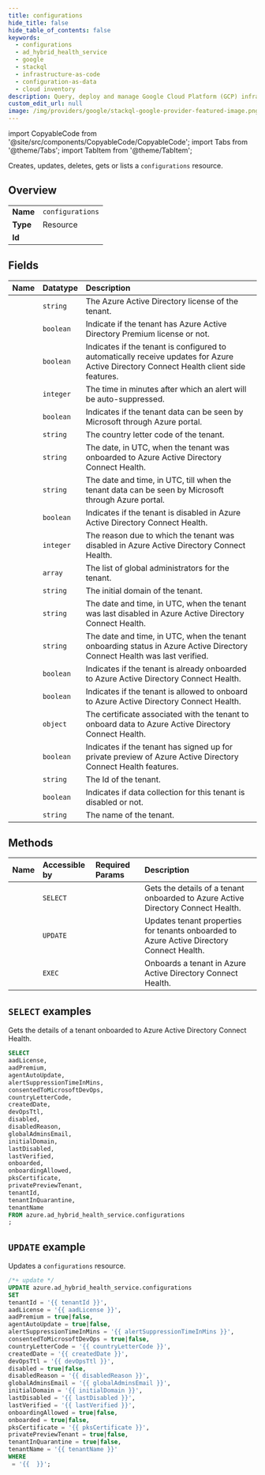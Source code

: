 ```yaml
---
title: configurations
hide_title: false
hide_table_of_contents: false
keywords:
  - configurations
  - ad_hybrid_health_service
  - google
  - stackql
  - infrastructure-as-code
  - configuration-as-data
  - cloud inventory
description: Query, deploy and manage Google Cloud Platform (GCP) infrastructure and resources using SQL
custom_edit_url: null
image: /img/providers/google/stackql-google-provider-featured-image.png
---
```


import CopyableCode from '@site/src/components/CopyableCode/CopyableCode';
import Tabs from '@theme/Tabs';
import TabItem from '@theme/TabItem';

Creates, updates, deletes, gets or lists a <code>configurations</code> resource.

## Overview
<table><tbody>
<tr><td><b>Name</b></td><td><code>configurations</code></td></tr>
<tr><td><b>Type</b></td><td>Resource</td></tr>
<tr><td><b>Id</b></td><td><CopyableCode code="azure.ad_hybrid_health_service.configurations" /></td></tr>
</tbody></table>

## Fields
| Name | Datatype | Description |
|:-----|:---------|:------------|
| <CopyableCode code="aadLicense" /> | `string` | The Azure Active Directory license of the tenant. |
| <CopyableCode code="aadPremium" /> | `boolean` | Indicate if the tenant has Azure Active Directory Premium license or not. |
| <CopyableCode code="agentAutoUpdate" /> | `boolean` | Indicates if the tenant is configured to automatically receive updates for Azure Active Directory Connect Health client side features. |
| <CopyableCode code="alertSuppressionTimeInMins" /> | `integer` | The time in minutes after which an alert will be auto-suppressed. |
| <CopyableCode code="consentedToMicrosoftDevOps" /> | `boolean` | Indicates if the tenant data can be seen by Microsoft through Azure portal. |
| <CopyableCode code="countryLetterCode" /> | `string` | The country letter code of the tenant. |
| <CopyableCode code="createdDate" /> | `string` | The date, in UTC, when the tenant was onboarded to Azure Active Directory Connect Health. |
| <CopyableCode code="devOpsTtl" /> | `string` | The date and time, in UTC, till when the tenant data can be seen by Microsoft through Azure portal. |
| <CopyableCode code="disabled" /> | `boolean` | Indicates if the tenant is disabled in Azure Active Directory Connect Health. |
| <CopyableCode code="disabledReason" /> | `integer` | The reason due to which the tenant was disabled in Azure Active Directory Connect Health. |
| <CopyableCode code="globalAdminsEmail" /> | `array` | The list of global administrators for the tenant. |
| <CopyableCode code="initialDomain" /> | `string` | The initial domain of the tenant. |
| <CopyableCode code="lastDisabled" /> | `string` | The date and time, in UTC, when the tenant was last disabled in Azure Active Directory Connect Health. |
| <CopyableCode code="lastVerified" /> | `string` | The date and time, in UTC, when the tenant onboarding status in Azure Active Directory Connect Health was last verified. |
| <CopyableCode code="onboarded" /> | `boolean` | Indicates if the tenant is already onboarded to Azure Active Directory Connect Health. |
| <CopyableCode code="onboardingAllowed" /> | `boolean` | Indicates if the tenant is allowed to  onboard to Azure Active Directory Connect Health. |
| <CopyableCode code="pksCertificate" /> | `object` | The certificate associated with the tenant to onboard data to Azure Active Directory Connect Health. |
| <CopyableCode code="privatePreviewTenant" /> | `boolean` | Indicates if the tenant has signed up for private preview of Azure Active Directory Connect Health features. |
| <CopyableCode code="tenantId" /> | `string` | The Id of the tenant. |
| <CopyableCode code="tenantInQuarantine" /> | `boolean` | Indicates if data collection for this tenant is disabled or not. |
| <CopyableCode code="tenantName" /> | `string` | The name of the tenant. |

## Methods
| Name | Accessible by | Required Params | Description |
|:-----|:--------------|:----------------|:------------|
| <CopyableCode code="get" /> | `SELECT` | <CopyableCode code="" /> | Gets the details of a tenant onboarded to Azure Active Directory Connect Health. |
| <CopyableCode code="update" /> | `UPDATE` | <CopyableCode code="" /> | Updates tenant properties for tenants onboarded to Azure Active Directory Connect Health. |
| <CopyableCode code="add" /> | `EXEC` | <CopyableCode code="" /> | Onboards a tenant in Azure Active Directory Connect Health. |

## `SELECT` examples

Gets the details of a tenant onboarded to Azure Active Directory Connect Health.


```sql
SELECT
aadLicense,
aadPremium,
agentAutoUpdate,
alertSuppressionTimeInMins,
consentedToMicrosoftDevOps,
countryLetterCode,
createdDate,
devOpsTtl,
disabled,
disabledReason,
globalAdminsEmail,
initialDomain,
lastDisabled,
lastVerified,
onboarded,
onboardingAllowed,
pksCertificate,
privatePreviewTenant,
tenantId,
tenantInQuarantine,
tenantName
FROM azure.ad_hybrid_health_service.configurations
;
```
## `UPDATE` example

Updates a <code>configurations</code> resource.

```sql
/*+ update */
UPDATE azure.ad_hybrid_health_service.configurations
SET 
tenantId = '{{ tenantId }}',
aadLicense = '{{ aadLicense }}',
aadPremium = true|false,
agentAutoUpdate = true|false,
alertSuppressionTimeInMins = '{{ alertSuppressionTimeInMins }}',
consentedToMicrosoftDevOps = true|false,
countryLetterCode = '{{ countryLetterCode }}',
createdDate = '{{ createdDate }}',
devOpsTtl = '{{ devOpsTtl }}',
disabled = true|false,
disabledReason = '{{ disabledReason }}',
globalAdminsEmail = '{{ globalAdminsEmail }}',
initialDomain = '{{ initialDomain }}',
lastDisabled = '{{ lastDisabled }}',
lastVerified = '{{ lastVerified }}',
onboardingAllowed = true|false,
onboarded = true|false,
pksCertificate = '{{ pksCertificate }}',
privatePreviewTenant = true|false,
tenantInQuarantine = true|false,
tenantName = '{{ tenantName }}'
WHERE 
 = '{{  }}';
```
